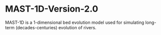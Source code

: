 # MAST-1D-Version-2.0
MAST-1D is a 1-dimensional bed evolution model used for simulating long-term (decades-centuries) evolution of rivers.
